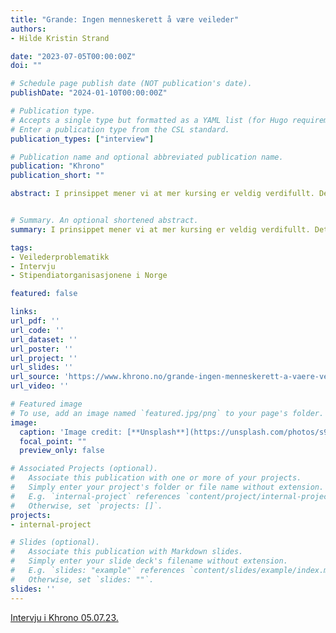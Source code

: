 ```yaml
---
title: "Grande: Ingen menneske­rett å være veileder"
authors:
- Hilde Kristin Strand

date: "2023-07-05T00:00:00Z"
doi: ""

# Schedule page publish date (NOT publication's date).
publishDate: "2024-01-10T00:00:00Z"

# Publication type.
# Accepts a single type but formatted as a YAML list (for Hugo requirements).
# Enter a publication type from the CSL standard.
publication_types: ["interview"]

# Publication name and optional abbreviated publication name.
publication: "Khrono"
publication_short: ""

abstract: I prinsippet mener vi at mer kursing er veldig verdifullt. Det er nok mange som er godt egnet uten kursing, men med stadig flere stipendiater og da også flere som veileder, mener vi det er bra at dette er noe man nå vurderer, sier Dyskeland.


# Summary. An optional shortened abstract.
summary: I prinsippet mener vi at mer kursing er veldig verdifullt. Det er nok mange som er godt egnet uten kursing, men med stadig flere stipendiater og da også flere som veileder, mener vi det er bra at dette er noe man nå vurderer, sier Dyskeland.

tags:
- Veilederproblematikk
- Intervju
- Stipendiatorganisasjonene i Norge

featured: false

links:
url_pdf: ''
url_code: ''
url_dataset: ''
url_poster: ''
url_project: ''
url_slides: ''
url_source: 'https://www.khrono.no/grande-ingen-menneskerett-a-vaere-veileder/793836'
url_video: ''

# Featured image
# To use, add an image named `featured.jpg/png` to your page's folder. 
image:
  caption: 'Image credit: [**Unsplash**](https://unsplash.com/photos/s9CC2SKySJM)'
  focal_point: ""
  preview_only: false

# Associated Projects (optional).
#   Associate this publication with one or more of your projects.
#   Simply enter your project's folder or file name without extension.
#   E.g. `internal-project` references `content/project/internal-project/index.md`.
#   Otherwise, set `projects: []`.
projects:
- internal-project

# Slides (optional).
#   Associate this publication with Markdown slides.
#   Simply enter your slide deck's filename without extension.
#   E.g. `slides: "example"` references `content/slides/example/index.md`.
#   Otherwise, set `slides: ""`.
slides: ''
---
```


[Intervju i Khrono 05.07.23.](https://www.khrono.no/grande-ingen-menneskerett-a-vaere-veileder/793836)

